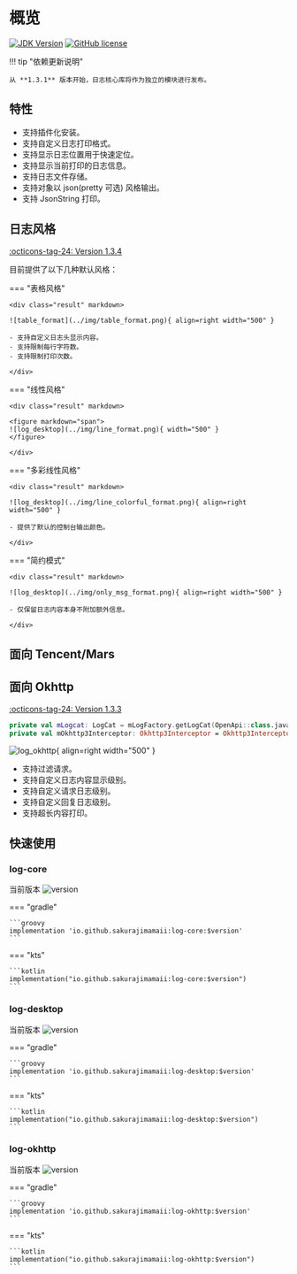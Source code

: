 # 概览

[![JDK Version](https://img.shields.io/badge/jdk%20version-17-2300b894?style=flat)](https://img.shields.io/badge/jdk%20version-17-2300b894)
[![GitHub license](https://img.shields.io/badge/license-Apache%20License%202.0-blue.svg?style=flat)](https://www.apache.org/licenses/LICENSE-2.0)

!!! tip "依赖更新说明"

    从 **1.3.1** 版本开始，日志核心库将作为独立的模块进行发布。

## 特性

- 支持插件化安装。
- 支持自定义日志打印格式。
- 支持显示日志位置用于快速定位。
- 支持显示当前打印的日志信息。
- 支持日志文件存储。
- 支持对象以 json(pretty 可选) 风格输出。
- 支持 JsonString 打印。

## 日志风格

[:octicons-tag-24: Version 1.3.4](https://ave.entropy2020.cn/version/log-core/#134)

目前提供了以下几种默认风格：

=== "表格风格"

    <div class="result" markdown>
    
    ![table_format](../img/table_format.png){ align=right width="500" }

    - 支持自定义日志头显示内容。
    - 支持限制每行字符数。
    - 支持限制打印次数。

    </div>

=== "线性风格"

    <div class="result" markdown>

    <figure markdown="span">
    ![log_desktop](../img/line_format.png){ width="500" }
    </figure>

    </div>

=== "多彩线性风格"

    <div class="result" markdown>

    ![log_desktop](../img/line_colorful_format.png){ align=right width="500" }

    - 提供了默认的控制台输出颜色。

    </div>

=== "简约模式"

    <div class="result" markdown>

    ![log_desktop](../img/only_msg_format.png){ align=right width="500" }

    - 仅保留日志内容本身不附加额外信息。

    </div>

## 面向 Tencent/Mars

## 面向 Okhttp

[:octicons-tag-24: Version 1.3.3](https://ave.entropy2020.cn/version/log-okhttp/#133)

```kotlin
private val mLogcat: LogCat = mLogFactory.getLogCat(OpenApi::class.java)
private val mOkhttp3Interceptor: Okhttp3Interceptor = Okhttp3Interceptor.getInstance(mLogcat)
```
<div class="result" markdown>

![log_okhttp](../img/log_okhttp.png){ align=right width="500" }

- 支持过滤请求。
- 支持自定义日志内容显示级别。
- 支持自定义请求日志级别。
- 支持自定义回复日志级别。
- 支持超长内容打印。

</div>

## 快速使用

### log-core

当前版本 ![version](https://img.shields.io/maven-central/v/io.github.sakurajimamaii/log-core)

=== "gradle"

    ```groovy
    implementation 'io.github.sakurajimamaii:log-core:$version'
    ```

=== "kts"

    ```kotlin
    implementation("io.github.sakurajimamaii:log-core:$version")
    ```

### log-desktop

当前版本 ![version](https://img.shields.io/maven-central/v/io.github.sakurajimamaii/log-desktop)

=== "gradle"

    ```groovy
    implementation 'io.github.sakurajimamaii:log-desktop:$version'
    ```

=== "kts"

    ```kotlin
    implementation("io.github.sakurajimamaii:log-desktop:$version")
    ```

### log-okhttp

当前版本 ![version](https://img.shields.io/maven-central/v/io.github.sakurajimamaii/log-okhttp)

=== "gradle"

    ```groovy
    implementation 'io.github.sakurajimamaii:log-okhttp:$version'
    ```

=== "kts"

    ```kotlin
    implementation("io.github.sakurajimamaii:log-okhttp:$version")
    ```
